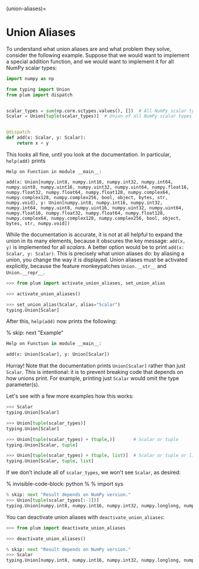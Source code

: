 (union-aliases)=
# Union Aliases

To understand what union aliases are and what problem they solve, consider the
following example.
Suppose that we would want to implement a special addition function, and we would
want to implement it for all NumPy scalar types:

```python
import numpy as np

from typing import Union
from plum import dispatch


scalar_types = sum(np.core.sctypes.values(), [])  # All NumPy scalar types
Scalar = Union[tuple(scalar_types)]  # Union of all NumPy scalar types


@dispatch
def add(x: Scalar, y: Scalar):
    return x + y
```

This looks all fine, until you look at the documentation.
In particular, `help(add)` prints


```
Help on Function in module __main__:

add(x: Union[numpy.int8, numpy.int16, numpy.int32, numpy.int64, numpy.uint8, numpy.uint16, numpy.uint32, numpy.uint64, numpy.float16, numpy.float32, numpy.float64, numpy.float128, numpy.complex64, numpy.complex128, numpy.complex256, bool, object, bytes, str, numpy.void], y: Union[numpy.int8, numpy.int16, numpy.int32, numpy.int64, numpy.uint8, numpy.uint16, numpy.uint32, numpy.uint64, numpy.float16, numpy.float32, numpy.float64, numpy.float128, numpy.complex64, numpy.complex128, numpy.complex256, bool, object, bytes, str, numpy.void])
```

While the documentation is accurate, it is not at all helpful to expand the union in
its many elements, because it obscures the key message: `add(x, y)` is implemented
for all _scalars_.
A better option would be to print `add(x: Scalar, y: Scalar)`.
This is precisely what union aliases do:
by aliasing a union, you change the way it is displayed.
Union aliases must be activated explicitly, because the feature
monkeypatches `Union.__str__` and `Union.__repr__`.

```python
>>> from plum import activate_union_aliases, set_union_alias

>>> activate_union_aliases()

>>> set_union_alias(Scalar, alias="Scalar")
typing.Union[Scalar]
```

After this, `help(add)` now prints the following:

% skip: next "Example"

```python
Help on Function in module __main__:

add(x: Union[Scalar], y: Union[Scalar])
```

Hurray!
Note that the documentation prints `Union[Scalar]` rather than just `Scalar`.
This is intentional: it is to prevent breaking code that depends on how unions
print.
For example, printing just `Scalar` would omit the type parameter(s).

Let's see with a few more examples how this works:

```python
>>> Scalar
typing.Union[Scalar]

>>> Union[tuple(scalar_types)]
typing.Union[Scalar]

>>> Union[tuple(scalar_types) + (tuple,)]       # Scalar or tuple
typing.Union[Scalar, tuple]

>>> Union[tuple(scalar_types) + (tuple, list)]  # Scalar or tuple or list
typing.Union[Scalar, tuple, list]
```

If we don't include all of `scalar_types`, we won't see `Scalar`, as desired:

% invisible-code-block: python
%
% import sys

```python
% skip: next "Result depends on NumPy version."
>>> Union[tuple(scalar_types[:-1])]
typing.Union[numpy.int8, numpy.int16, numpy.int32, numpy.longlong, numpy.int64, numpy.uint8, numpy.uint16, numpy.uint32, numpy.uint64, numpy.ulonglong, numpy.float16, numpy.float32, numpy.float64, numpy.longdouble, numpy.complex64, numpy.complex128, numpy.clongdouble, numpy.str_, numpy.bytes_, numpy.void, numpy.bool]
```

You can deactivate union aliases with `deactivate_union_aliases`:


```python
>>> from plum import deactivate_union_aliases

>>> deactivate_union_aliases()

% skip: next "Result depends on NumPy version."
>>> Scalar
typing.Union[numpy.int8, numpy.int16, numpy.int32, numpy.longlong, numpy.int64, numpy.uint8, numpy.uint16, numpy.uint32, numpy.uint64, numpy.ulonglong, numpy.float16, numpy.float32, numpy.float64, numpy.longdouble, numpy.complex64, numpy.complex128, numpy.clongdouble, numpy.str_, numpy.bytes_, numpy.void, numpy.bool, numpy.object_]
```
